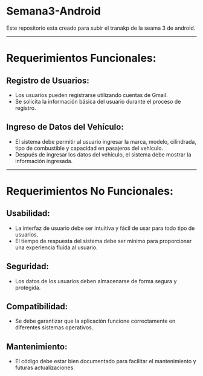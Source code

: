 # Semana3-Android
Este repositorio esta creado para subir el tranakp de la seama 3 de android.

-----
# Requerimientos Funcionales:

## Registro de Usuarios:

* Los usuarios pueden registrarse utilizando cuentas de Gmail.
* Se solicita la información básica del usuario durante el proceso de registro.

## Ingreso de Datos del Vehículo:

* El sistema debe permitir al usuario ingresar la marca, modelo, cilindrada, tipo de combustible y capacidad en pasajeros del vehículo.
* Después de ingresar los datos del vehículo, el sistema debe mostrar la información ingresada.
-----
# Requerimientos No Funcionales:

## Usabilidad:
* La interfaz de usuario debe ser intuitiva y fácil de usar para todo tipo de usuarios.
* El tiempo de respuesta del sistema debe ser mínimo para proporcionar una experiencia fluida al usuario.
  
## Seguridad:
* Los datos de los usuarios deben almacenarse de forma segura y protegida.

## Compatibilidad:
* Se debe garantizar que la aplicación funcione correctamente en diferentes sistemas operativos.

## Mantenimiento:
* El código debe estar bien documentado para facilitar el mantenimiento y futuras actualizaciones.


